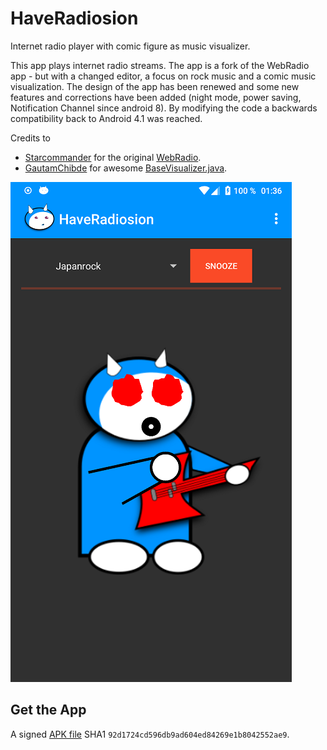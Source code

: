 # HaveRadiosion

Internet radio player with comic figure as music visualizer.

This app plays internet radio streams. The app is a fork of the WebRadio
app - but with a changed editor, a focus on rock music and a comic
music visualization. The design of the app has been renewed and some
new features and corrections have been added (night mode, power
saving, Notification Channel since android 8). By modifying the code
a backwards compatibility back to Android 4.1 was reached.

Credits to

- [Starcommander](https://github.com/Starcommander) for the original [WebRadio](https://github.com/Starcommander/StreamRadio).
- [GautamChibde](https://github.com/GautamChibde) for awesome [BaseVisualizer.java](https://github.com/GautamChibde/android-audio-visualizer).

![Screenshot](metadata/en-US/images/phoneScreenshots/0.png)

## Get the App

A signed [APK file](https://raw.githubusercontent.com/no-go/StreamRadio/master/app/release/click.dummer.have_radiosion.apk)
SHA1 `92d1724cd596db9ad604ed84269e1b8042552ae9`.
